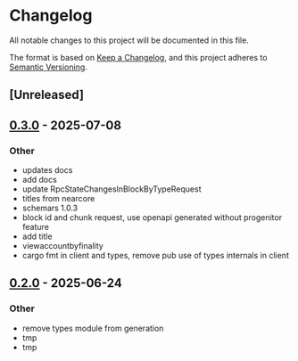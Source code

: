 # Changelog

All notable changes to this project will be documented in this file.

The format is based on [Keep a Changelog](https://keepachangelog.com/en/1.0.0/),
and this project adheres to [Semantic Versioning](https://semver.org/spec/v2.0.0.html).

## [Unreleased]

## [0.3.0](https://github.com/PolyProgrammist/near-openapi-client/compare/near-openapi-types-v0.2.1...near-openapi-types-v0.3.0) - 2025-07-08

### Other

- updates docs
- add docs
- update RpcStateChangesInBlockByTypeRequest
- titles from nearcore
- schemars 1.0.3
- block id and chunk request, use openapi generated without progenitor feature
- add title
- viewaccountbyfinality
- cargo fmt in client and types, remove pub use of types internals in client

## [0.2.0](https://github.com/PolyProgrammist/near-openapi-client/compare/near-openapi-types-v0.1.1...near-openapi-types-v0.2.0) - 2025-06-24

### Other

- remove types module from generation
- tmp
- tmp
